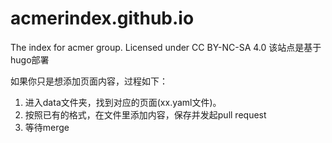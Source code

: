 # acmerindex.github.io
The index for acmer group. Licensed under CC BY-NC-SA 4.0
该站点是基于hugo部署

如果你只是想添加页面内容，过程如下：
1. 进入data文件夹，找到对应的页面(xx.yaml文件)。
2. 按照已有的格式，在文件里添加内容，保存并发起pull request
3. 等待merge
